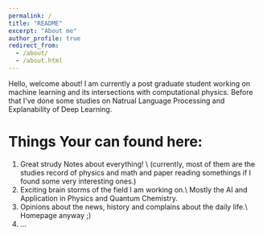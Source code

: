 ```yaml
---
permalink: /
title: "README"
excerpt: "About me"
author_profile: true
redirect_from: 
  - /about/
  - /about.html
---
```


Hello, welcome about!
I am currently a post graduate student working on machine learning and its intersections with computational physics. Before that I've done some studies on Natrual Language Processing and Explanability of Deep Learning. 

Things Your can found here:
======
1. Great strudy Notes about everything! \\
(currently, most of them are the studies record of physics and math and paper reading somethings if I found some very interesting ones.)
2. Exciting brain storms of the field I am working on.\\
Mostly the AI and Application in Physics and Quantum Chemistry.
3. Opinions about the news, history and complains about the daily life.\\
Homepage anyway ;)
4. ...
